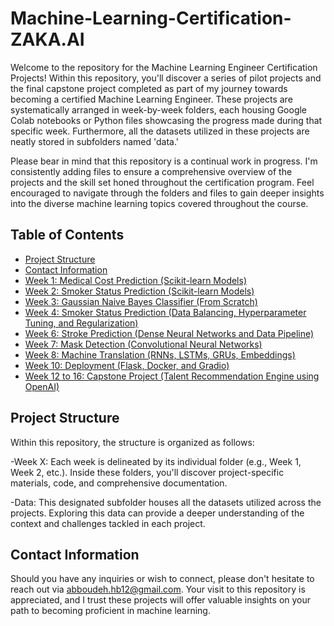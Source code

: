 # Machine-Learning-Certification-ZAKA.AI

Welcome to the repository for the Machine Learning Engineer Certification Projects! Within this repository, you'll discover a series of pilot projects and the final capstone project completed as part of my journey towards becoming a certified Machine Learning Engineer. These projects are systematically arranged in week-by-week folders, each housing Google Colab notebooks or Python files showcasing the progress made during that specific week. Furthermore, all the datasets utilized in these projects are neatly stored in subfolders named 'data.'

Please bear in mind that this repository is a continual work in progress. I'm consistently adding files to ensure a comprehensive overview of the projects and the skill set honed throughout the certification program. Feel encouraged to navigate through the folders and files to gain deeper insights into the diverse machine learning topics covered throughout the course.

## Table of Contents
- [Project Structure](#project-structure)
- [Contact Information](#contact-information)
- [Week 1: Medical Cost Prediction (Scikit-learn Models)](https://github.com/Abdullatif-Halabi/Machine-Learning-Certification-ZAKA.AI/tree/main/Week_01)
- [Week 2: Smoker Status Prediction (Scikit-learn Models)](https://github.com/Abdullatif-Halabi/Machine-Learning-Certification-ZAKA.AI/tree/main/Week_02)
- [Week 3: Gaussian Naive Bayes Classifier (From Scratch)](https://github.com/Abdullatif-Halabi/Machine-Learning-Certification-ZAKA.AI/tree/main/Week_03)
- [Week 4: Smoker Status Prediction (Data Balancing, Hyperparameter Tuning, and Regularization)](https://github.com/Abdullatif-Halabi/Machine-Learning-Certification-ZAKA.AI/tree/main/Week_04)
- [Week 6: Stroke Prediction (Dense Neural Networks and Data Pipeline)](https://github.com/Abdullatif-Halabi/Machine-Learning-Certification-ZAKA.AI/tree/main/Week_06)
- [Week 7: Mask Detection (Convolutional Neural Networks)](https://github.com/Abdullatif-Halabi/Machine-Learning-Certification-ZAKA.AI/tree/main/Week_07)
- [Week 8: Machine Translation (RNNs, LSTMs, GRUs, Embeddings)](https://github.com/Abdullatif-Halabi/Machine-Learning-Certification-ZAKA.AI/tree/main/Week_08)
- [Week 10: Deployment (Flask, Docker, and Gradio)](https://github.com/Abdullatif-Halabi/Machine-Learning-Certification-ZAKA.AI/tree/main/Week_10)
- [Week 12 to 16: Capstone Project (Talent Recommendation Engine using OpenAI)](https://github.com/Abdullatif-Halabi/Machine-Learning-Certification-ZAKA.AI/tree/main/Week_12_16)

## Project Structure

Within this repository, the structure is organized as follows:

-Week X: Each week is delineated by its individual folder (e.g., Week 1, Week 2, etc.). Inside these folders, you'll discover project-specific materials, code, and comprehensive documentation.

-Data: This designated subfolder houses all the datasets utilized across the projects. Exploring this data can provide a deeper understanding of the context and challenges tackled in each project.

## Contact Information

Should you have any inquiries or wish to connect, please don't hesitate to reach out via abboudeh.hb12@gmail.com.
Your visit to this repository is appreciated, and I trust these projects will offer valuable insights on your path to becoming proficient in machine learning.
